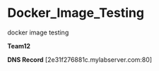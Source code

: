 # Docker_Image_Testing
docker image testing

**Team12**

**DNS Record**
[2e31f276881c.mylabserver.com:80]

